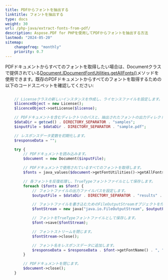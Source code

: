```yaml
---
title: PDFからフォントを抽出する
linktitle: フォントを抽出する
type: docs
weight: 30
url: /php-java/extract-fonts-from-pdf/
description: Aspose.PDF for PHPを使用してPDFからフォントを抽出する方法
lastmod: "2024-05-20"
sitemap:
    changefreq: "monthly"
    priority: 0.7
---
```


PDFドキュメントからすべてのフォントを取得したい場合は、Documentクラスで提供されている[Document.IDocumentFontUtilities.getAllFonts()](https://reference.aspose.com/pdf/java/com.aspose.pdf/document/#getFontUtilities--)メソッドを使用できます。既存のPDFドキュメントからすべてのフォントを取得するための以下のコードスニペットを確認してください:

```php

    // Licenseクラスの新しいインスタンスを作成し、ライセンスファイルを設定します。
    $licenceObject = new License();
    $licenceObject->setLicense($license);

    // PDFドキュメントを含むディレクトリのパスと、抽出されたフォントの出力ディレクトリを設定します。
    $dataDir = getcwd() . DIRECTORY_SEPARATOR . "samples";
    $inputFile = $dataDir . DIRECTORY_SEPARATOR . "sample.pdf";

    // レスポンスデータ変数を初期化します。
    $responseData = "";

    try {
        // PDFドキュメントを読み込みます。
        $document = new Document($inputFile);

        // PDFドキュメントで使用されているすべてのフォントを取得します。
        $fonts = java_values($document->getFontUtilities()->getAllFonts());

        // 各フォントを反復処理し、TrueTypeフォントファイルとして保存します。
        foreach ($fonts as $font) {
            // フォントファイルの出力ファイルパスを設定します。
            $outputFile = $dataDir . DIRECTORY_SEPARATOR . "results" . DIRECTORY_SEPARATOR . $font->getFontName() . ".ttf";

            // フォントファイルを書き込むためのFileOutputStreamオブジェクトを作成します。
            $fontStream = new java("java.io.FileOutputStream", $outputFile);

            // フォントをTrueTypeフォントファイルとして保存します。
            $font->save($fontStream);

            // フォントストリームを閉じます。
            $fontStream->close();

            // フォント名をレスポンスデータに追加します。
            $responseData = $responseData . $font->getFontName() . ", ";
        }

        // PDFドキュメントを閉じます。
        $document->close();
    }
```